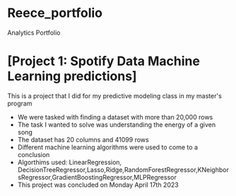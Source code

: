# Reece_portfolio
Analytics Portfolio 

# [Project 1: Spotify Data Machine Learning predictions]

This is a project that I did for my predictive modeling class in my master's program

* We were tasked with finding a dataset with more than 20,000 rows
* The task I wanted to solve was understanding the energy of a given song
* The dataset has 20 columns and 41099 rows
* Different machine learning algorithms were used to come to a conclusion
* Algorthims used: LinearRegression, DecisionTreeRegressor,Lasso,Ridge,RandomForestRegressor,KNeighborsRegressor,GradientBoostingRegressor,MLPRegressor
* This project was concluded on Monday April 17th 2023


